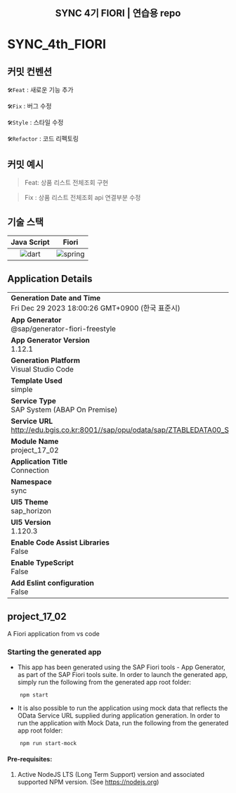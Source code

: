 <div align="center">
    <h2>SYNC 4기 FIORI | 연습용 repo</h2>
</div>

# SYNC_4th_FIORI

## 커밋 컨벤션
`🛠️Feat` : 새로운 기능 추가

`🛠️Fix` : 버그 수정

`🛠️Style` : 스타일 수정

`🛠️Refactor` : 코드 리펙토링


## 커밋 예시
> Feat: 상품 리스트 전체조회 구현

> Fix : 상품 리스트 전체조회 api 연결부분 수정


## 기술 스택

| Java Script  |  Fiori   |
| :------:       | :-----: |
| ![dart] | ![spring] |

<!-- Stack Icon Refernces -->
[dart]: /images/stack/react.svg
[spring]: /images/stack/node.svg


## Application Details
|               |
| ------------- |
|**Generation Date and Time**<br>Fri Dec 29 2023 18:00:26 GMT+0900 (한국 표준시)|
|**App Generator**<br>@sap/generator-fiori-freestyle|
|**App Generator Version**<br>1.12.1|
|**Generation Platform**<br>Visual Studio Code|
|**Template Used**<br>simple|
|**Service Type**<br>SAP System (ABAP On Premise)|
|**Service URL**<br>http://edu.bgis.co.kr:8001//sap/opu/odata/sap/ZTABLEDATA00_SRV
|**Module Name**<br>project_17_02|
|**Application Title**<br>Connection|
|**Namespace**<br>sync|
|**UI5 Theme**<br>sap_horizon|
|**UI5 Version**<br>1.120.3|
|**Enable Code Assist Libraries**<br>False|
|**Enable TypeScript**<br>False|
|**Add Eslint configuration**<br>False|

## project_17_02

A Fiori application from vs code

### Starting the generated app

-   This app has been generated using the SAP Fiori tools - App Generator, as part of the SAP Fiori tools suite.  In order to launch the generated app, simply run the following from the generated app root folder:

```
    npm start
```

- It is also possible to run the application using mock data that reflects the OData Service URL supplied during application generation.  In order to run the application with Mock Data, run the following from the generated app root folder:

```
    npm run start-mock
```

#### Pre-requisites:

1. Active NodeJS LTS (Long Term Support) version and associated supported NPM version.  (See https://nodejs.org)
